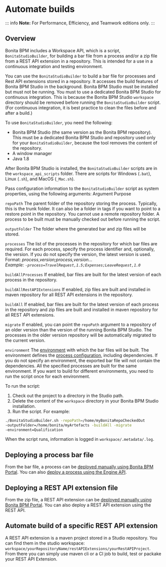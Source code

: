 # Automate builds

::: info
**Note:** For Performance, Efficiency, and Teamwork editions only.
:::

## Overview

Bonita BPM includes a Workspace API, which is a script, `BonitaStudioBuilder`, for building a bar file from a process and/or a zip file from a REST API extension in a repository. 
This is intended for a use in a continuous integration and testing environment. 

You can use the `BonitaStudioBuilder` to build a bar file for processes and Rest API extensions stored in a repository. It accesses the build features of Bonita BPM Studio in the background. 
Bonita BPM Studio must be installed but must not be running. You must to use a dedicated Bonita BPM Studio for continuous integration.
This is because the Bonita BPM Studio `workspace` directory should be removed before running the `BonitaStudioBuilder` script. 
(For continuous integration, it is best practice to clean the files before and after a build.)

To use `BonitaStudioBuilder`, you need the following:

* Bonita BPM Studio (the same version as the Bonita BPM repository). This must be a dedicated Bonita BPM Studio and repository used only for your `BonitaStudioBuilder`, because the tool removes the content of the repository.
* A window manager
* Java 1.8

After Bonita BPM Studio is installed, the `BonitaStudioBuilder` scripts are in the `workspace_api_scripts` folder. 
There are scripts for Windows (`.bat`), Linux (`.sh`), and MacOS (`_Mac.sh`).

Pass configuration information to the `BonitaStudioBuilder` script as system properties, using the following arguments:
Argument
Purpose

`repoPath`
The parent folder of the repository storing the process. Typically, this is the trunk folder. It can also be a folder in tags if you want to point to a restore point in the repository. 
You cannot use a remote repository folder. A process to be built must be manually checked out before running the script.

`outputFolder`
The folder where the generated bar and zip files will be stored.

`processes`
The list of the processes in the repository for which bar files are required. 
For each process, specify the process identifier and, optionally, the version. 
If you do not specify the version, the latest version is used.   
Format: _process_,_version;_process_,_version_...  
Example: `-process=TravelRequest,1.5;Expenses;LeaveRequest,1.0`_

`buildAllProcesses`
If enabled, bar files are built for the latest version of each process in the repository.

`buildAllRestAPIExtensions`
If enabled, zip files are built and installed in maven repository for all REST API extensions in the repository.

`buildAll`
If enabled, bar files are built for the latest version of each process in the repository and zip files are built and installed in maven repository for all REST API extensions.

`migrate`
If enabled, you can point the `repoPath` argument to a repository of an older version than the version of the running Bonita BPM Studio. 
The processes in the older version repository will be automatically migrated to the current version.

`environment`
The [environment](environments.md) with which the bar files will be built. 
The environment defines the [process configuration](configuring-a-process.md), including dependencies. 
If you do not specify an environment, the exported bar file will not contain the dependencies. 
All the specified processes are built for the same environment. 
If you want to build for different environments, you need to run the script once for each environment.

To run the script:

1. Check out the project to a directory in the Studio path.
2. Delete the content of the `workspace` directory in your Bonita BPM Studio installation.
3. Run the script. For example:
```bash
./BonitaStudioBuilder.sh -repoPath=/home/myBonitaRepoCheckedOut
-outputFolder=/home/bonita/myArtefacts -buildAll -migrate 
-environment=Qualification
```

When the script runs, information is logged in `workspace/.metadata/.log`.

## Deploying a process bar file

From the bar file, a process can be [deployed manually using Bonita BPM Portal](processes.md). You can also [deploy a process using the Engine API](manage-a-process.md).

## Deploying a REST API extension file

From the zip file, a REST API extension can be [deployed manually using Bonita BPM Portal](api-extensions.md). You can also deploy a REST API extension using the REST API.

## Automate build of a specific REST API extension

A REST API extension is a maven project stored in a Studio repository. You can find them in the studio workspace: `workspace/yourRepositoryName/restAPIExtensions/yourRestAPIProject`. From there you can simply use maven cli or a CI job to build, test or packake your REST API Extension.
